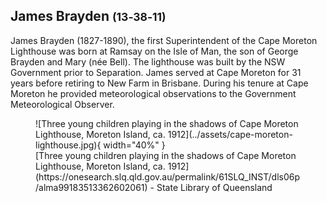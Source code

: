 ## James Brayden <small>(13‑38‑11)</small>

James Brayden (1827-1890), the first Superintendent of the Cape Moreton Lighthouse was born at Ramsay on the Isle of Man, the son of George Brayden and Mary (née Bell). The lighthouse was built by the NSW Government prior to Separation. James served at Cape Moreton for 31 years before retiring to New Farm in Brisbane. During his tenure at Cape Moreton he provided meteorological observations to the Government Meteorological Observer. 

<figure markdown>
  ![Three young children playing in the shadows of Cape Moreton Lighthouse, Moreton Island, ca. 1912](../assets/cape-moreton-lighthouse.jpg){ width="40%" }
  <figcaption markdown>[Three young children playing in the shadows of Cape Moreton Lighthouse, Moreton Island, ca. 1912](https://onesearch.slq.qld.gov.au/permalink/61SLQ_INST/dls06p/alma99183513362602061) -  State Library of Queensland</figcaption>
</figure>